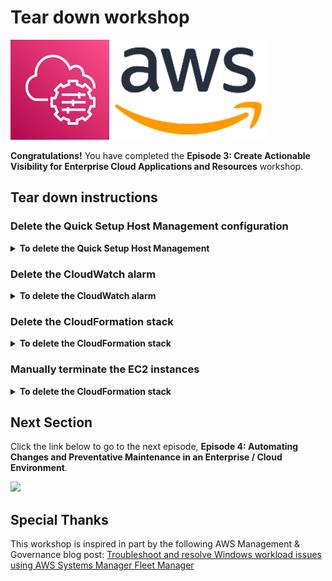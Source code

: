 # Tear down workshop

![](media/ssm-aws-logo.png)

**Congratulations!** You have completed the **Episode 3: Create Actionable Visibility for Enterprise Cloud Applications and Resources** workshop.

## Tear down instructions

### Delete the Quick Setup Host Management configuration

<details>
<summary><b>To delete the Quick Setup Host Management</b></summary><p>

1. Open the AWS Systems Manager console at https://console.aws.amazon.com/systems-manager/.
1. In the navigation pane, choose [**Quick Setup**](https://console.aws.amazon.com/systems-manager/quick-setup).
1. Choose the **Host Management** configuration created previously, choose **Actions**, and choose **Delete Configuration**.

    1. Choose **Remove all OUs and Regions**.
    1. This process will take a few moments to complete, once complete proceed with the next step.

1. Choose the **Host Management** configuration, choose **Actions**, and choose **Delete configuration**.

    1. In the **Delete Configuration** window, type **delete**, and choose **Delete**.

</p></details>

### Delete the CloudWatch alarm

<details>
<summary><b>To delete the CloudWatch alarm</b></summary><p>

1. Open the Amazon CloudWatch console at https://console.aws.amazon.com/cloudwatch/home.
1. In the navigation pane, choose **Alarms**.
1. Choose the alarm previously created **i-123456789012-BurstableInstanceCPUCreditBalanceLow**, choose **Actions**, and choose **Delete**.

</p></details>

### Delete the CloudFormation stack

<details>
<summary><b>To delete the CloudFormation stack</b></summary><p>

1. Open the AWS CloudFormation console at https://console.aws.amazon.com/cloudformation/home.
1. In the navigation pane, choose **Stacks**.
1. Choose the stack **ssm-workshop-ep03** and click **Delete**.
1. Choose **Delete stack**.

</p></details>

### Manually terminate the EC2 instances

<details>
<summary><b>To delete the CloudFormation stack</b></summary><p>

**To manually terminate the EC2 Instance**

1. Open the AWS CloudFormation console at https://console.aws.amazon.com/ec2/v2/home.
1. In the navigation pane, choose **Instances**.
1. Choose the **TestWindowsInstance**, choose **Instance state**, and choose **Terminate instance**.

</p></details>


## Next Section

Click the link below to go to the next episode, **Episode 4: Automating Changes and Preventative Maintenance in an Enterprise / Cloud Environment**.

[![](media/.png)](/episode-04-step-01.md)

## Special Thanks

This workshop is inspired in part by the following AWS Management & Governance blog post: 
[Troubleshoot and resolve Windows workload issues using AWS Systems Manager Fleet Manager](https://aws.amazon.com/blogs/mt/troubleshoot-and-resolve-windows-workload-issues-using-aws-systems-manager-fleet-manager/)